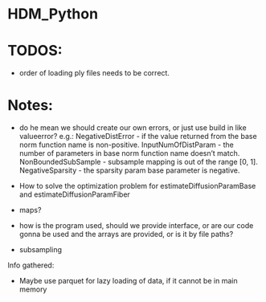 # HDM_Python

# TODOS:

- order of loading ply files needs to be correct.

# Notes:

<!-- - input files, what formats should they be in? i.e. data_samples and maps -->
<!-- We just assume they are numpy arrays. We maybe provide tool for converting ply files into the numpy array. -->
<!-- -
- should input files also be able to be provided as a np.array or is it fine to assume path
- the paths, is there a specific way this should be done? like relative paths.
- Discuss subsampling procedure -->

- do he mean we should create our own errors, or just use build in like valueerror?
  e.g.:
  NegativeDistError - if the value returned from the base norm function name is non-positive.
  InputNumOfDistParam - the number of parameters in base norm function name doesn’t match.
  NonBoundedSubSample - subsample mapping is out of the range [0, 1].
  NegativeSparsity - the sparsity param base parameter is negative.

- How to solve the optimization problem for estimateDiffusionParamBase and estimateDiffusionParamFiber
- maps?
- how is the program used, should we provide interface, or are our code gonna be used and the arrays are provided, or is it by file paths?
- subsampling




Info gathered:
- Maybe use parquet for lazy loading of data, if it cannot be in main memory